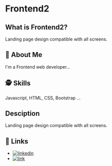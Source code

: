 # Frontend2

## What is Frontend2?
Landing page design compatible with all screens.

## 🚀 About Me
I'm a Frontend web developer...

  
## 🕵️‍ Skills
Javascript, HTML, CSS, Bootstrap ...

## Desciption
Landing page design compatible with all screens.

## 🔗 Links

- [![linkedin](https://img.shields.io/badge/linkedin-0A66C2?style=for-the-badge&logo=linkedin&logoColor=white)](https://www.linkedin.com/in/mohamed-ahmed-bb358b239/)
- [![link](https://img.shields.io/badge/link-green?style=for-the-badge&logo=link&logoColor=black)](https://sls-team2.netlify.app)
